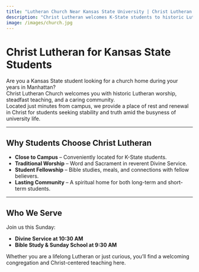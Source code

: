 ```yaml
---
title: "Lutheran Church Near Kansas State University | Christ Lutheran Manhattan, KS"
description: "Christ Lutheran welcomes K-State students to historic Lutheran worship, Christ-centered teaching, and a supportive Christian community minutes from campus in Manhattan, KS."
image: /images/church.jpg
---
```


# Christ Lutheran for Kansas State Students

Are you a Kansas State student looking for a church home during your years in Manhattan?  
Christ Lutheran Church welcomes you with historic Lutheran worship, steadfast teaching, and a caring community.  
Located just minutes from campus, we provide a place of rest and renewal in Christ for students seeking stability and truth amid the busyness of university life.

---

## Why Students Choose Christ Lutheran

- **Close to Campus** – Conveniently located for K-State students.  
- **Traditional Worship** – Word and Sacrament in reverent Divine Service.  
- **Student Fellowship** – Bible studies, meals, and connections with fellow believers.  
- **Lasting Community** – A spiritual home for both long-term and short-term students.  

---

## Who We Serve

Join us this Sunday:

- **Divine Service at 10:30 AM**  
- **Bible Study & Sunday School at 9:30 AM**

Whether you are a lifelong Lutheran or just curious, you’ll find a welcoming congregation and Christ-centered teaching here.

